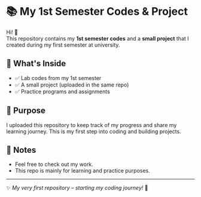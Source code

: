 # 📚 My 1st Semester Codes & Project

Hi! 👋  
This repository contains my **1st semester codes** and a **small project** that I created during my first semester at university.  

## 📂 What's Inside
- ✅ Lab codes from my 1st semester  
- ✅ A small project (uploaded in the same repo)  
- ✅ Practice programs and assignments  

## 🚀 Purpose
I uploaded this repository to keep track of my progress and share my learning journey. This is my first step into coding and building projects.  

## 🙌 Notes
- Feel free to check out my work.  
- This repo is mainly for learning and practice purposes.  

---
✨ *My very first repository – starting my coding journey!* 🚀
